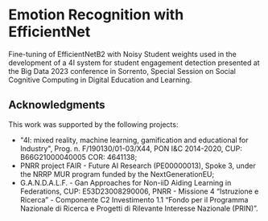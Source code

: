 # Emotion Recognition with EfficientNet

Fine-tuning of EfficientNetB2 with Noisy Student weights used in the development of a 4I system for student engagement detection presented at the Big Data 2023 conference in Sorrento, Special Session on Social Cognitive Computing in Digital Education and Learning.


## Acknowledgments

This work was supported by the following projects: 

* "4I: mixed reality, machine learning, gamification and educational for Industry", Prog. n. F/190130/01-03/X44,  PON I$\&$C 2014-2020, CUP: B66G21000040005 COR: 4641138;
* PNRR project FAIR -  Future AI Research (PE00000013), Spoke 3, under the NRRP MUR program funded by the NextGenerationEU;
* G.A.N.D.A.L.F. - Gan Approaches for Non-iiD Aiding Learning in Federations, CUP: E53D23008290006, PNRR - Missione 4 “Istruzione e Ricerca” - Componente C2 Investimento 1.1 “Fondo per il Programma Nazionale di Ricerca e Progetti  di Rilevante Interesse Nazionale (PRIN)”.
